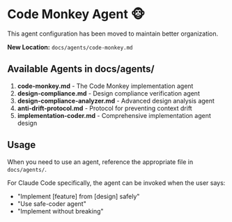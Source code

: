 # Code Monkey Agent 🐵

This agent configuration has been moved to maintain better organization.

**New Location:** `docs/agents/code-monkey.md`

## Available Agents in docs/agents/

1. **code-monkey.md** - The Code Monkey implementation agent
2. **design-compliance.md** - Design compliance verification agent
3. **design-compliance-analyzer.md** - Advanced design analysis agent
4. **anti-drift-protocol.md** - Protocol for preventing context drift
5. **implementation-coder.md** - Comprehensive implementation agent design

## Usage

When you need to use an agent, reference the appropriate file in `docs/agents/`.

For Claude Code specifically, the agent can be invoked when the user says:
- "Implement [feature] from [design] safely"
- "Use safe-coder agent"
- "Implement without breaking"